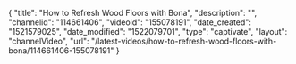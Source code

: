 {
    "title": "How to Refresh Wood Floors with Bona",
    "description": "",
    "channelid": "114661406",
    "videoid": "155078191",
    "date_created": "1521579025",
    "date_modified": "1522079701",
    "type": "captivate",
    "layout": "channelVideo",
    "url": "\/latest-videos\/how-to-refresh-wood-floors-with-bona\/114661406-155078191"
}